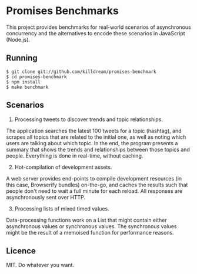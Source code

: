 Promises Benchmarks
===================

This project provides benchmarks for real-world scenarios of asynchronous
concurrency and the alternatives to encode these scenarios in JavaScript
(Node.js).


## Running

    $ git clone git://github.com/killdream/promises-benchmark
    $ cd promises-benchmark
    $ npm install
    $ make benchmark
    

## Scenarios

1) Processing tweets to discover trends and topic relationships.

The application searches the latest 100 tweets for a topic (hashtag), and
scrapes all topics that are related to the initial one, as well as noting which
users are talking about which topic. In the end, the program presents a summary
that shows the trends and relationships between those topics and
people. Everything is done in real-time, without caching.


2) Hot-compilation of development assets.

A web server provides end-points to compile development resources (in this
case, Browserify bundles) on-the-go, and caches the results such that people
don't need to wait a full minute for each reload. All responses are
asynchronously sent over HTTP.


3) Processing lists of mixed timed values.

Data-processing functions work on a List that might contain either asynchronous
values or synchronous values. The synchronous values might be the result of a
memoised function for performance reasons.


## Licence

MIT. Do whatever you want.
